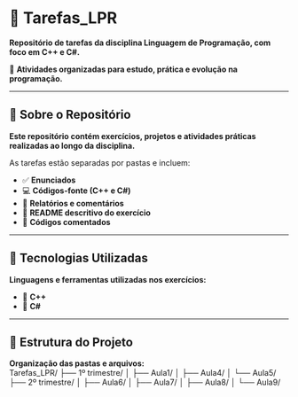 # 📘 Tarefas_LPR
**Repositório de tarefas da disciplina Linguagem de Programação, com foco em C++ e C#.**

🧠 **Atividades organizadas para estudo, prática e evolução na programação.**

---

## 📌 Sobre o Repositório
**Este repositório contém exercícios, projetos e atividades práticas realizadas ao longo da disciplina.**  

As tarefas estão separadas por pastas e incluem:  

- ✅ **Enunciados**  
- 💻 **Códigos-fonte (C++ e C#)**  
- 📝 **Relatórios e comentários**  
- 📄 **README descritivo do exercício**  
- 💬 **Códigos comentados**  

---

## 🧰 Tecnologias Utilizadas
**Linguagens e ferramentas utilizadas nos exercícios:**  

- 🔹 **C++**  
- 🔸 **C#**  

---

## 📁 Estrutura do Projeto
**Organização das pastas e arquivos:**  
Tarefas_LPR/
├── 1º trimestre/
│   ├── Aula1/
│   ├── Aula4/
│   └── Aula5/
├── 2º trimestre/
│   ├── Aula6/
│   ├── Aula7/
│   ├── Aula8/
│   └── Aula9/


